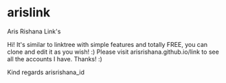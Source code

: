 # arislink
Aris Rishana Link's

Hi! It's similar to linktree with simple features and totally FREE, you can clone and edit it as you wish! :)
Please visit arisrishana.github.io/link to see all the accounts I have. Thanks! :)

Kind regards arisrishana_id
